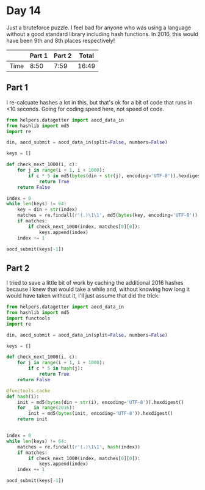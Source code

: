 # Day 14

Just a bruteforce puzzle. I feel bad for anyone who was using a language without a good standard library including hash functions. In 2016, this would have been 9th and 8th places respectively!

|      | Part 1 | Part 2 | Total |
|------|--------|--------|-------|
| Time | 8:50   | 7:59   | 16:49 |

## Part 1

I re-calcuate hashes a lot in this, but that's ok for a bit of code that runs in <10 seconds. Going for coding speed here, not speed of code.

```python
from helpers.datagetter import aocd_data_in
from hashlib import md5
import re

din, aocd_submit = aocd_data_in(split=False, numbers=False)

keys = []

def check_next_1000(i, c):
    for j in range(i + 1, i + 1000):
        if c * 5 in md5(bytes(din + str(j), encoding='UTF-8')).hexdigest():
            return True
    return False

index = 0
while len(keys) != 64:
    key = din + str(index)
    matches = re.findall(r'(.)\1\1', md5(bytes(key, encoding='UTF-8')).hexdigest())
    if matches:
        if check_next_1000(index, matches[0][0]):
            keys.append(index)
    index += 1

aocd_submit(keys[-1])

```

## Part 2

I tried to save a little bit of work by caching the additional 2016 hashes because I knew that would take a while and, without knowing how long it would have taken without it, I'll just assume that did the trick.

```python
from helpers.datagetter import aocd_data_in
from hashlib import md5
import functools
import re

din, aocd_submit = aocd_data_in(split=False, numbers=False)

keys = []

def check_next_1000(i, c):
    for j in range(i + 1, i + 1000):
        if c * 5 in hash(j):
            return True
    return False

@functools.cache
def hash(i):
    init = md5(bytes(din + str(i), encoding='UTF-8')).hexdigest()
    for _ in range(2016):
        init = md5(bytes(init, encoding='UTF-8')).hexdigest()
    return init


index = 0
while len(keys) != 64:
    matches = re.findall(r'(.)\1\1', hash(index))
    if matches:
        if check_next_1000(index, matches[0][0]):
            keys.append(index)
    index += 1

aocd_submit(keys[-1])

```
